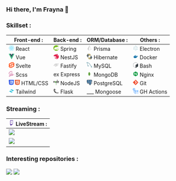 ### Hi there, I'm Frayna 👋

### Skillset :

| Front-end : | Back-end : | ORM/Database : | Others : |
|-----------------------------------------------------------------------------------------|-------------------------------------------------------------------------------------------|---|---|
|<img src="./icons/React.svg" width="15px" height="15px" > React   |<img src="./icons/Spring.svg" width="15px" height="15px" > Spring   |<img src="./icons/Prisma.svg" width="15px" height="15px" > Prisma     |<img src="./icons/Electron.svg" width="15px" height="15px"> Electron |
|<img src="./icons/VueJS.svg" width="15px" height="15px" > Vue     |<img src="./icons/NestJS.svg" width="15px" height="15px" > NestJS   |<img src="./icons/Hibernate.svg" width="15px" height="15px" > Hibernate  |<img src="./icons/docker.svg" width="15px" height="15px"> Docker |
|<img src="./icons/Svelte.svg" width="15px" height="15px"> Svelte					      |<img src="./icons/Fastify.svg" width="15px" height="15px" > Fastify |<img src="./icons/mysql.svg" width="15px" height="15px" > MySQL      |<img src="./icons/Bash.svg" width="15px" height="15px"> Bash |
|<img src="./icons/Sass.svg" width="15px" height="15px" > Scss     |ex Express |<img src="./icons/mongodb.svg" width="15px" height="15px" > MongoDB    |<img src="./icons/nginx.svg" width="15px" height="15px"> Nginx |
|<img src="./icons/HTML_CSS.svg" width="30px" height="15px" > HTML/CSS |<img src="./icons/NodeJS.svg" width="15px" height="15px" > NodeJS   |<img src="./icons/postgresql.svg" width="15px" height="15px" > PostgreSQL |<img src="./icons/Git.svg" width="15px" height="15px"> Git |
|<img src="./icons/Tailwind.svg" width="15px" height="15px" > Tailwind |<img src="./icons/Flask.svg" width="15px" height="15px" > Flask	  |___ Mongoose |<img src="./icons/GHAction.png" width="15px" height="15px"> GH Actions |


<!-- 💻 Nodejs -->
### Streaming :

|<img src="./icons/Twitch.svg" width="15px" height="15px" >  LiveStream : |
|----------------------------------------------------------------------------------------------------------------------------|
| ![](https://static-cdn.jtvnw.net/previews-ttv/live_user_thefrayna-384x216.jpg)                                                 |
| [![](https://y6eyebw4fsjaif3tv75cs2dgna0sjgog.lambda-url.eu-north-1.on.aws/?streamer=thefrayna)](https://www.twitch.tv/thefrayna) |

### Interesting repositories :

[![](https://github-readme-stats.vercel.app/api/pin/?username=Frayna&repo=StreamOverlayServer&theme=dark)](https://github.com/Frayna/StreamOverlayServer) [![](https://github-readme-stats.vercel.app/api/pin/?username=Frayna&repo=p6-OC&theme=dark&retry=1)](https://frayna.github.io/p6-OC/)

<!--
**Frayna/Frayna** is a ✨ _special_ ✨ repository because its `README.md` (this file) appears on your GitHub profile.

Here are some ideas to get you started:

- 🔭 I’m currently working on ...
- 🌱 I’m currently learning ...
- 👯 I’m looking to collaborate on ...
- 🤔 I’m looking for help with ...
- 💬 Ask me about ...
- 📫 How to reach me: ...
- 😄 Pronouns: ...
- ⚡ Fun fact: ...
-->

